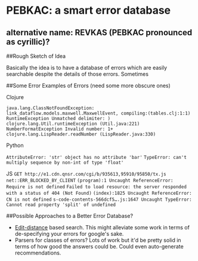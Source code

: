 # PEBKAC: a smart error database

## alternative name: REVKAS (PEBKAC pronounced as cyrillic)?

##Rough Sketch of Idea

Basically the idea is to have a database of errors which are easily searchable despite the details of those errors. Sometimes 


##Some Error Examples of Errors (need some more obscure ones)

Clojure

`java.lang.ClassNotFoundException: link_dataflow.models.maxwell.MaxwellEvent, compiling:(tables.clj:1:1)`
`RuntimeException Unmatched delimiter: )  clojure.lang.Util.runtimeException (Util.java:221)`
`NumberFormatException Invalid number: 1+  clojure.lang.LispReader.readNumber (LispReader.java:330)`

Python

`AttributeError: 'str' object has no attribute 'bar'`
`TypeError: can't multiply sequence by non-int of type 'float'`

JS
`GET http://e1.cdn.qnsr.com/cgi/b/935613,95910/95850/tx.js net::ERR_BLOCKED_BY_CLIENT`
`(program):1 Uncaught ReferenceError: Require is not defined`
`Failed to load resource: the server responded with a status of 404 (Not Found)`
`(index):1825 Uncaught ReferenceError: CN is not defined`
`s-code-contents-566dcf5….js:1647 Uncaught TypeError: Cannot read property 'split' of undefined`

##Possible Approaches to a Better Error Database?

 * [Edit-distance](https://en.wikipedia.org/wiki/Edit_distance) based search. This might alleviate some work in terms of de-specifying your errors for google's sake.
 * Parsers for classes of errors? Lots of work but it'd be pretty solid in terms of how good the answers could be. Could even auto-generate recommendations.

